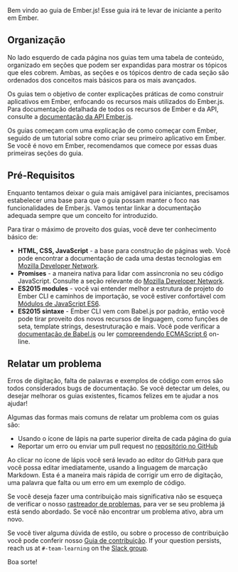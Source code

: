 Bem vindo ao guia de Ember.js! Esse guia irá te levar de iniciante a perito em Ember.

## Organização

No lado esquerdo de cada página nos guias tem uma tabela de conteúdo, organizado em seções que podem ser expandidas para mostrar os tópicos que eles cobrem. Ambas, as seções e os tópicos dentro de cada seção são ordenados dos conceitos mais básicos para os mais avançados.

Os guias tem o objetivo de conter explicações práticas de como construir aplicativos em Ember, enfocando os recursos mais utilizados do Ember.js. Para documentação detalhada de todos os recursos de Ember e da API, consulte a [documentação da API Ember.js](http://emberjs.com/api/).

Os guias começam com uma explicação de como começar com Ember, seguido de um tutorial sobre como criar seu primeiro aplicativo em Ember. Se você é novo em Ember, recomendamos que comece por essas duas primeiras seções do guia.

## Pré-Requisitos

Enquanto tentamos deixar o guia mais amigável para iniciantes, precisamos estabelecer uma base para que o guia possam manter o foco nas funcionalidades de Ember.js. Vamos tentar linkar a documentação adequada sempre que um conceito for introduzido.

Para tirar o máximo de proveito dos guias, você deve ter conhecimento básico de:

* **HTML, CSS, JavaScript** - a base para construção de páginas web. Você pode encontrar a documentação de cada uma destas tecnologias em [Mozilla Developer Network](https://developer.mozilla.org/en-US/docs/Web).
* **Promises** - a maneira nativa para lidar com assincronia no seu código JavaScript. Consulte a seção relevante do [Mozilla Developer Network](https://developer.mozilla.org/en-US/docs/Web/JavaScript/Reference/Global_Objects/Promise).
* **ES2015 modules** - você vai entender melhor a estrutura de projeto do Ember CLI e caminhos de importação, se você estiver confortável com [Módulos de JavaScript ES6](http://jsmodules.io/).
* **ES2015 sintaxe** - Ember CLI vem com Babel.js por padrão, então você pode tirar proveito dos novos recursos de linguagem, como funções de seta, template strings, desestruturação e mais. Você pode verificar a [documentação de Babel.js](https://babeljs.io/docs/learn-es2015/) ou ler [compreendendo ECMAScript 6](https://leanpub.com/understandinges6/read) on-line.

## Relatar um problema

Erros de digitação, falta de palavras e exemplos de código com erros são todos considerados bugs de documentação. Se você detectar um deles, ou desejar melhorar os guias existentes, ficamos felizes em te ajudar a nos ajudar!

Algumas das formas mais comuns de relatar um problema com os guias são:

* Usando o ícone de lápis na parte superior direita de cada página do guia
* Reportar um erro ou enviar um pull request no [repositório no GitHub](https://github.com/emberjs/guides/)

Ao clicar no ícone de lápis você será levado ao editor do GitHub para que você possa editar imediatamente, usando a linguagem de marcação Markdown. Esta é a maneira mais rápida de corrigir um erro de digitação, uma palavra que falta ou um erro em um exemplo de código.

Se você deseja fazer uma contribuição mais significativa não se esqueça de verificar o nosso [rastreador de problemas](https://github.com/emberjs/guides/issues), para ver se seu problema já está sendo abordado. Se você não encontrar um problema ativo, abra um novo.

Se você tiver alguma dúvida de estilo, ou sobre o processo de contribuição você pode conferir nosso [Guia de contribuição](https://github.com/emberjs/guides/blob/master/CONTRIBUTING.md). If your question persists, reach us at `#-team-learning` on the [Slack group](https://ember-community-slackin.herokuapp.com/).

Boa sorte!